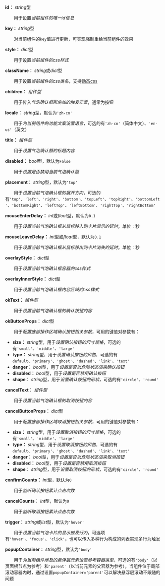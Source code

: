 **id：** *string*型

　　用于设置*当前组件的唯一id信息*

**key：** *string*型

　　对当前组件的`key`值进行更新，可实现强制重绘当前组件的效果

**style：** *dict*型

　　用于设置*当前组件的css样式*

**className：** *string*或*dict*型

　　用于设置*当前组件的css类名*，支持[动态css](/advanced-classname)

**children：** *组件型*

　　用于传入*气泡确认框所施加的触发元素*，通常为按钮

**locale：** *string*型，默认为`'zh-cn'`

　　用于*为当前组件的功能文案设置语言*，可选的有`'zh-cn'`（简体中文）、`'en-us'`（英文）

**title：** *组件型*

　　用于*设置气泡确认框的标题内容*

**disabled：** *bool*型，默认为`False`

　　用于*设置是否禁用当前气泡确认框*

**placement：** *string*型，默认为`'top'`

　　用于*设置当前气泡确认框的展开方向*，可选的有`'top'`、`'left'`、`'right'`、`'bottom'`、`'topLeft'`、`'topRight'`、`'bottomLeft'`、`'bottomRight'`、`'leftTop'`、`'leftBottom'`、`'rightTop'`、`'rightBottom'`

**mouseEnterDelay：** *int*或*float*型，默认为`0.1`

　　用于*设置当前气泡确认框从鼠标移入到卡片显示的延时*，单位：秒

**mouseLeaveDelay：** *int*型或*float*型，默认为`0.1`

　　用于*设置当前气泡确认框从鼠标移出到卡片消失的延时*，单位：秒

**overlayStyle：** *dict*型

　　用于*设置当前气泡确认框容器的css样式*

**overlayInnerStyle：** *dict*型

　　用于*设置当前气泡确认框内容区域的css样式*

**okText：** *组件型*

　　用于*设置当前气泡确认框的确认按钮内容*

**okButtonProps：** *dict*型

　　用于*配置底部操作区域确认按钮相关参数*，可用的键值对参数有：

- **size：** *string*型，用于*设置确认按钮的尺寸规格*，可选的有`'small'`、`'middle'`、`'large'`
- **type：** *string*型，用于*设置确认按钮的风格*，可选的有`default`、`'primary'`、`'ghost'`、`'dashed'`、`'link'`、`'text'`
- **danger：** *bool*型，用于*设置是否以危险状态渲染确认按钮*
- **disabled：** *bool*型，用于*设置是否禁用确认按钮*
- **shape：** *string*型，用于*设置确认按钮的形状*，可选的有`'circle'`、`'round'`

**cancelText：** *组件型*

　　用于*设置当前气泡确认框的取消按钮内容*

**cancelButtonProps：** *dict*型

　　用于*配置底部操作区域取消按钮相关参数*，可用的键值对参数有：

- **size：** *string*型，用于*设置取消按钮的尺寸规格*，可选的有`'small'`、`'middle'`、`'large'`
- **type：** *string*型，用于*设置取消按钮的风格*，可选的有`default`、`'primary'`、`'ghost'`、`'dashed'`、`'link'`、`'text'`
- **danger：** *bool*型，用于*设置是否以危险状态渲染取消按钮*
- **disabled：** *bool*型，用于*设置是否禁用取消按钮*
- **shape：** *string*型，用于*设置取消按钮的形状*，可选的有`'circle'`、`'round'`

**confirmCounts：** *int*型，默认为`0`

　　用于*监听确认按钮累计点击次数*

**cancelCounts：** *int*型，默认为`0`

　　用于*监听取消按钮累计点击次数*

**trigger：** *string*或*list*型，默认为`'hover'`

　　用于*设置当前气泡卡片的显示触发行为*，可选项有`'hover'`、`'focus'`、`'click'`，也可以传入多种行为构成的列表实现多行为触发

**popupContainer：** *string*型，默认为`'body'`

　　用于*为当前组件涉及的悬浮层元素设置参考容器类型*，可选的有`'body'`（以页面根节点为参考）和`'parent'`（以当前元素的父容器为参考），当组件位于局部滚动容器内时，通过设置`popupContainer='parent'`可以解决悬浮层滚动不跟随的问题